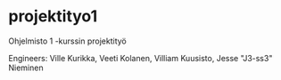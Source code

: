 # projektityo1
Ohjelmisto 1 -kurssin projektityö

Engineers:
Ville Kurikka,
Veeti Kolanen, 
Villiam Kuusisto, 
Jesse "J3-ss3" Nieminen 
